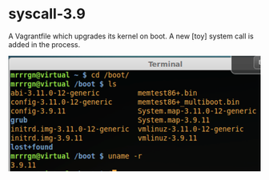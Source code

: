 syscall-3.9
===============

A Vagrantfile which upgrades its kernel on boot.  A new [toy] system call is added in the process.

<img src=".kernel.png"></img>
